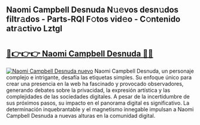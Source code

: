 ## Naomi Campbell Desnuda N𝚞𝚎vos desn𝚞dos filtr𝚊dos - Parts-RQI F𝚘tos vid𝚎o - C𝚘ntenido atr𝚊ctivo Lztgl

# <h2><a href="http://mbc55x.tromn.icu/?c=Naomi+Campbell+Desnuda">🔗👉👉👉 Naomi Campbell Desnuda 🔗🔗</a></h2>

[![Naomi Campbell Desnuda nuevo](https://i.imgur.com/pEAQMta.gif)](http://mbc55x.tromn.icu/?c=Naomi+Campbell+Desnuda)
Naomi Campbell Desnuda, un personaje complejo e intrigante, desafía las etiquetas simples. Su enfoque único para crear una presencia en la web ha fascinado y provocado observadores, generando debates sobre la privacidad, la expresión artística y las complejidades de las sociedades digitales. A pesar de la incertidumbre de sus próximos pasos, su impacto en el panorama digital es significativo. La determinación inquebrantable y el magnetismo innegable impulsan a Naomi Campbell Desnuda a nuevas alturas en la comunidad digital.
